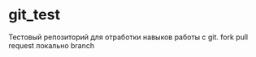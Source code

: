 # git_test
Тестовый репозиторий для отработки навыков работы с git.
fork
pull request
локально
branch
